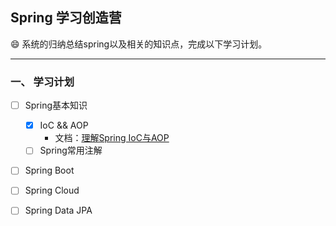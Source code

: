 ## Spring 学习创造营

:smile: 系统的归纳总结spring以及相关的知识点，完成以下学习计划。

---

### 一、 学习计划
-[ ] Spring基本知识
    -[X] IoC && AOP
        - 文档：[理解Spring IoC与AOP](https://blog.csdn.net/weixin_43735270/article/details/112914299)
    -[ ] Spring常用注解
-[ ] Spring Boot
-[ ] Spring Cloud 
-[ ] Spring Data JPA


